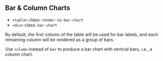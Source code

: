 Bar & Column Charts
-------------------

- `<table>` class: `render-to-bar-chart`
- `<div>` class: `bar-chart`

By default, the first column of the table will be used for bar labels, and each remaining column will be rendered as a group of bars.

Use `column` instead of `bar` to produce a bar chart with vertical bars, i.e., a column chart.
